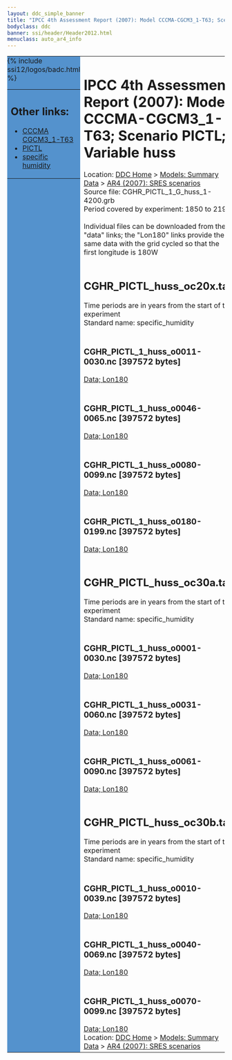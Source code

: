 ```yaml
---
layout: ddc_simple_banner
title: "IPCC 4th Assessment Report (2007): Model CCCMA-CGCM3_1-T63; Scenario PICTL; Variable huss"
bodyclass: ddc
banner: ssi/header/Header2012.html
menuclass: auto_ar4_info
---
```



<table width="100%" border="0" cellspacing="0" cellpadding="0" style="border-collapse: collapse;">
<tr style="margin:0;padding:0;border:0;">
<td style="margin:0;padding:0;border:0;height:1pt;width:150pt;background:#5492CD;" valign="top" >

<div id="lh-col2" class="auto_ar4_info">
<table class="menumain" bgcolor="#5492CD" cellspacing="0" width="100%" border="0">
<tr><td>
<h2> Other links:</h2>
<ul>
<li><a href="/auto/ar4/model-CCCMA-CGCM3_1-T63.html">CCCMA<br/>CGCM3_1-T63</a></li>
<li><a href="/auto/ar4/scenario-PICTL.html">PICTL</a></li>
<li><a href="/auto/ar4/var-specific_humidity.html">specific humidity</a></li>
</ul>
</td></tr>
{% include ssi12/logos/badc.html %}
</table>
</div>
</td>
<td><h1>IPCC 4th Assessment Report (2007): Model CCCMA-CGCM3_1-T63; Scenario PICTL; Variable huss</h1>

<!-- Breadcrumb1 -->
<div id="breadcrumb1" align="left">
Location: <a href="/index.html">DDC Home</a> > <a href="/sim/gcm_clim/">Models: Summary Data</a>
> <a href="/sim/gcm_clim/SRES_AR4/index.html">AR4 (2007): SRES scenarios</a>
</div>
<!-- End of Breadcrumb1 -->Source file: CGHR_PICTL_1_G_huss_1-4200.grb
<br/>
Period covered by experiment: 1850 to 2199<br/>
<br/>Individual files can be downloaded from the "data" links; the "Lon180" links provide the same data
         with the grid cycled so that the first longitude is 180W<br/>
<br/><h2>CGHR_PICTL_huss_oc20x.tar</h2>
Time periods are in years from the start of the experiment<br/>
Standard name: specific_humidity<br>
<br/><h3>CGHR_PICTL_1_huss_o0011-0030.nc [397572 bytes]</h3>
<a href="http://apps.ipcc-data.org/cgi-bin/downl/ar4_nc/huss/CGHR_PICTL_1_huss_o0011-0030.nc">Data; </a><a href="http://apps.ipcc-data.org/cgi-bin/downl/ar4_nc/huss/CGHR_PICTL_1_huss_o0011-0030.cyto180.nc"> Lon180</a><br/>
<br/><h3>CGHR_PICTL_1_huss_o0046-0065.nc [397572 bytes]</h3>
<a href="http://apps.ipcc-data.org/cgi-bin/downl/ar4_nc/huss/CGHR_PICTL_1_huss_o0046-0065.nc">Data; </a><a href="http://apps.ipcc-data.org/cgi-bin/downl/ar4_nc/huss/CGHR_PICTL_1_huss_o0046-0065.cyto180.nc"> Lon180</a><br/>
<br/><h3>CGHR_PICTL_1_huss_o0080-0099.nc [397572 bytes]</h3>
<a href="http://apps.ipcc-data.org/cgi-bin/downl/ar4_nc/huss/CGHR_PICTL_1_huss_o0080-0099.nc">Data; </a><a href="http://apps.ipcc-data.org/cgi-bin/downl/ar4_nc/huss/CGHR_PICTL_1_huss_o0080-0099.cyto180.nc"> Lon180</a><br/>
<br/><h3>CGHR_PICTL_1_huss_o0180-0199.nc [397572 bytes]</h3>
<a href="http://apps.ipcc-data.org/cgi-bin/downl/ar4_nc/huss/CGHR_PICTL_1_huss_o0180-0199.nc">Data; </a><a href="http://apps.ipcc-data.org/cgi-bin/downl/ar4_nc/huss/CGHR_PICTL_1_huss_o0180-0199.cyto180.nc"> Lon180</a><br/>
<br/><h2>CGHR_PICTL_huss_oc30a.tar</h2>
Time periods are in years from the start of the experiment<br/>
Standard name: specific_humidity<br>
<br/><h3>CGHR_PICTL_1_huss_o0001-0030.nc [397572 bytes]</h3>
<a href="http://apps.ipcc-data.org/cgi-bin/downl/ar4_nc/huss/CGHR_PICTL_1_huss_o0001-0030.nc">Data; </a><a href="http://apps.ipcc-data.org/cgi-bin/downl/ar4_nc/huss/CGHR_PICTL_1_huss_o0001-0030.cyto180.nc"> Lon180</a><br/>
<br/><h3>CGHR_PICTL_1_huss_o0031-0060.nc [397572 bytes]</h3>
<a href="http://apps.ipcc-data.org/cgi-bin/downl/ar4_nc/huss/CGHR_PICTL_1_huss_o0031-0060.nc">Data; </a><a href="http://apps.ipcc-data.org/cgi-bin/downl/ar4_nc/huss/CGHR_PICTL_1_huss_o0031-0060.cyto180.nc"> Lon180</a><br/>
<br/><h3>CGHR_PICTL_1_huss_o0061-0090.nc [397572 bytes]</h3>
<a href="http://apps.ipcc-data.org/cgi-bin/downl/ar4_nc/huss/CGHR_PICTL_1_huss_o0061-0090.nc">Data; </a><a href="http://apps.ipcc-data.org/cgi-bin/downl/ar4_nc/huss/CGHR_PICTL_1_huss_o0061-0090.cyto180.nc"> Lon180</a><br/>
<br/><h2>CGHR_PICTL_huss_oc30b.tar</h2>
Time periods are in years from the start of the experiment<br/>
Standard name: specific_humidity<br>
<br/><h3>CGHR_PICTL_1_huss_o0010-0039.nc [397572 bytes]</h3>
<a href="http://apps.ipcc-data.org/cgi-bin/downl/ar4_nc/huss/CGHR_PICTL_1_huss_o0010-0039.nc">Data; </a><a href="http://apps.ipcc-data.org/cgi-bin/downl/ar4_nc/huss/CGHR_PICTL_1_huss_o0010-0039.cyto180.nc"> Lon180</a><br/>
<br/><h3>CGHR_PICTL_1_huss_o0040-0069.nc [397572 bytes]</h3>
<a href="http://apps.ipcc-data.org/cgi-bin/downl/ar4_nc/huss/CGHR_PICTL_1_huss_o0040-0069.nc">Data; </a><a href="http://apps.ipcc-data.org/cgi-bin/downl/ar4_nc/huss/CGHR_PICTL_1_huss_o0040-0069.cyto180.nc"> Lon180</a><br/>
<br/><h3>CGHR_PICTL_1_huss_o0070-0099.nc [397572 bytes]</h3>
<a href="http://apps.ipcc-data.org/cgi-bin/downl/ar4_nc/huss/CGHR_PICTL_1_huss_o0070-0099.nc">Data; </a><a href="http://apps.ipcc-data.org/cgi-bin/downl/ar4_nc/huss/CGHR_PICTL_1_huss_o0070-0099.cyto180.nc"> Lon180</a><br/>
<!-- Breadcrumb2 -->
<div id="breadcrumb2" align="left">
Location: <a href="/index.html">DDC Home</a> > <a href="/sim/gcm_clim/">Models: Summary Data</a>
> <a href="/sim/gcm_clim/SRES_AR4/index.html">AR4 (2007): SRES scenarios</a>
</div>
<!-- End of Breadcrumb2 --></td></tr></table>
